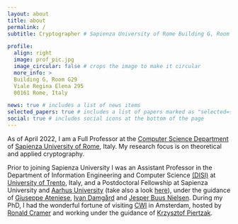 ```yaml
---
layout: about
title: about
permalink: /
subtitle: Cryptographer # Sapienza University of Rome Building G, Room G29 Viale Regina Elena 295 00161 Rome, Italy

profile:
  align: right
  image: prof_pic.jpg
  image_circular: false # crops the image to make it circular
  more_info: > 
  Building G, Room G29 
  Viale Regina Elena 295 
  00161 Rome, Italy

news: true # includes a list of news items
selected_papers: true # includes a list of papers marked as "selected={true}"
social: true # includes social icons at the bottom of the page
---
```


As of April 2022, I am a Full Professor at the [Computer Science Department](https://www.di.uniroma1.it/en/department) of [Sapienza University of Rome](https://www.uniroma1.it/en/pagina-strutturale/home), Italy. My research focus is on theoretical and applied cryptography.

Prior to joining Sapienza University I was an Assistant Professor in the Department of Information Engineering and Computer Science [(DISI)](https://www.disi.unitn.it/it) at [University of Trento](https://www.unitn.it), Italy, and a Postdoctoral Fellowship at Sapienza University and [Aarhus University](https://cs.au.dk) (take also a look [here](https://www.cs.au.dk/~orlandi/cryptogroup/)), under the guidance of [Giuseppe Ateniese](https://ateniese.github.io), [Ivan Damgård](https://cs.au.dk/~ivan/) and [Jesper Buus Nielsen](https://pure.au.dk/portal/en/persons/jbn%40cs.au.dk). During my PhD, I had the wonderful fortune of visiting [CWI](https://www.cwi.nl/en/) in Amsterdam, hosted by [Ronald Cramer](https://homepages.cwi.nl/~cramer/) and working under the guidance of [Krzysztof Piertzak](https://ist.ac.at/en/research/pietrzak-group/).